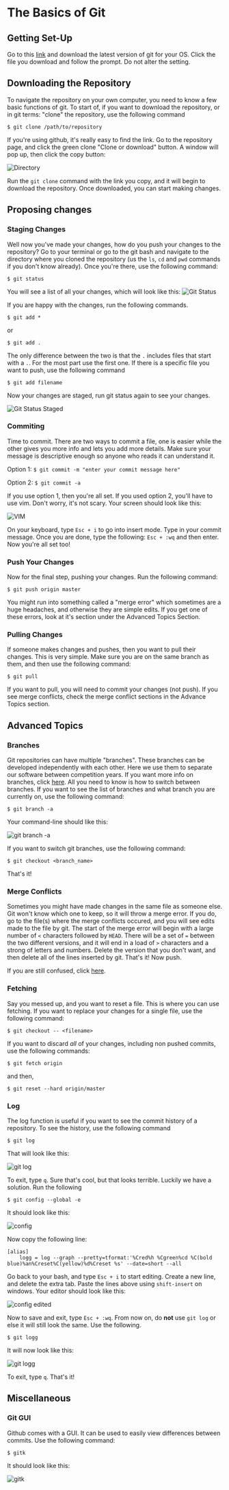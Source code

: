 # The Basics of Git

## Getting Set-Up

Go to this [link](https://git-scm.com/downloads) and download the latest version of git for your OS. Click the file you download and follow the prompt. Do not alter the setting.

## Downloading the Repository

To navigate the repository on your own computer, you need to know a few basic functions of git. To start of, if you want to download the repository, or in git terms: "clone" the repository, use the following command

`$ git clone /path/to/repository`

If you're using github, it's really easy to find the link. Go to the repository page, and click the green clone "Clone or download" button. A window will pop up, then click the copy button:

![Directory](https://i.imgur.com/5V8oLro.png)

Run the `git clone` command with the link you copy, and it will begin to download the repository. Once downloaded, you can start making changes.

## Proposing changes

### Staging Changes

Well now you've made your changes, how do you push your changes to the repository? Go to your terminal or go to the git bash and navigate to the directory where you cloned the repository (us the `ls`, `cd` and `pwd` commands if you don't know already). Once you're there, use the following command:

`$ git status`

You will see a list of all your changes, which will look like this:
![Git Status](https://i.imgur.com/YRPcFeW.png)

If you are happy with the changes, run the following commands.

`$ git add *`

or

`$ git add .`

The only difference between the two is that the `.` includes files that start with a `.`. For the most part use the first one. If there is a specific file you want to push, use the following command

`$ git add filename`

Now your changes are staged, run git status again to see your changes.

![Git Status Staged](https://i.imgur.com/H8rLGJk.png)

### Commiting

Time to commit. There are two ways to commit a file, one is easier while the other gives you more info and lets you add more details. Make sure your message is descriptive enough so anyone who reads it can understand it.

Option 1:
`$ git commit -m "enter your commit message here"`

Option 2:
`$ git commit -a`

If you use option 1, then you're all set. If you used option 2, you'll have to use vim. Don't worry, it's not scary. Your screen should look like this:

![VIM](https://i.imgur.com/fFGffBk.png)

On your keyboard, type `Esc + i` to go into insert mode. Type in your commit message. Once you are done, type the following: `Esc + :wq` and then enter. Now you're all set too!

### Push Your Changes

Now for the final step, pushing your changes. Run the following command:

`$ git push origin master`

You might run into something called a "merge error" which sometimes are a huge headaches, and otherwise they are simple edits. If you get one of these errors, look at it's section under the Advanced Topics Section.

### Pulling Changes

If someone makes changes and pushes, then you want to pull their changes. This is very simple. Make sure you are on the same branch as them, and then use the following command:

`$ git pull`

If you want to pull, you will need to commit your changes (not push). If you see merge conflicts, check the merge conflict sections in the Advance Topics section.

## Advanced Topics

### Branches

Git repositories can have multiple "branches". These branches can be developed independently with each other. Here we use them to separate our software between competition years. If you want more info on branches, click [here](https://git-scm.com/book/en/v1/Git-Branching-What-a-Branch-Is). All you need to know is how to switch between branches. If you want to see the list of branches and what branch you are currently on, use the following command:

`$ git branch -a`

Your command-line should like this:

![git branch -a](https://i.imgur.com/yLOfRn6.png)

If you want to switch git branches, use the following command:

`$ git checkout <branch_name>`

That's it!

### Merge Conflicts

Sometimes you might have made changes in the same file as someone else. Git won't know which one to keep, so it will throw a merge error. If you do, go to the file(s) where the merge conflicts occured, and you will see edits made to the file by git. The start of the merge error will begin with a large number of `<` characters followed by `HEAD`. There will be a set of `=` between the two different versions, and it will end in a load of `>` characters and a strong of letters and numbers. Delete the version that you don't want, and then delete all of the lines inserted by git. That's it! Now push.

If you are still confused, click [here](http://genomewiki.ucsc.edu/index.php/Resolving_merge_conflicts_in_Git).

### Fetching

Say you messed up, and you want to reset a file. This is where you can use fetching. If you want to replace your changes for a single file, use the following command:

`$ git checkout -- <filename>`

If you want to discard _all_ of your changes, including non pushed commits, use the following commands:

`$ git fetch origin`

and then,

`$ git reset --hard origin/master`

### Log

The log function is useful if you want to see the commit history of a repository. To see the history, use the following command

`$ git log`

That will look like this:

![git log](https://i.imgur.com/XVcmafH.png)

To exit, type `q`. Sure that's cool, but that looks terrible. Luckily we have a solution. Run the following

`$ git config --global -e`

It should look like this:

![config](https://i.imgur.com/3yNcarE.png)

Now copy the following line:

```(bash)
[alias]
    logg = log --graph --pretty=tformat:'%Cred%h %Cgreen%cd %C(bold blue)%an%Creset%C(yellow)%d%Creset %s' --date=short --all
```

Go back to your bash, and type `Esc + i` to start editing. Create a new line, and delete the extra tab. Paste the lines above using `shift-insert` on windows. Your editor should look like this:

![config edited](https://i.imgur.com/ySn5ATe.png)

Now to save and exit, type `Esc + :wq`. From now on, do **not** use `git log` or else it will still look the same. Use the following.

`$ git logg`

It will now look like this:

![git logg](https://i.imgur.com/6i0UWSw.png)

To exit, type `q`. That's it!

## Miscellaneous

### Git GUI

Github comes with a GUI. It can be used to easily view differences between commits. Use the following command:

`$ gitk`

It should look like this:

![gitk](https://i.imgur.com/gQvQY8d.png)
